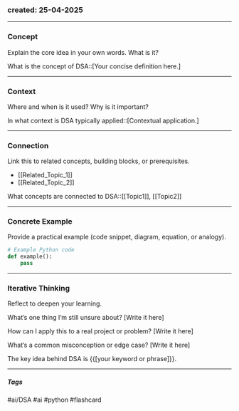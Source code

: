 
### created: 25-04-2025
---
### Concept  
Explain the core idea in your own words. What is it?

What is the concept of DSA::[Your concise definition here.]

---
### Context  
Where and when is it used? Why is it important?

In what context is DSA typically applied::[Contextual application.]

---
### Connection  
Link this to related concepts, building blocks, or prerequisites.

- [[Related_Topic_1]]
- [[Related_Topic_2]]

What concepts are connected to DSA::[[Topic1]], [[Topic2]]

---
### Concrete Example  
Provide a practical example (code snippet, diagram, equation, or analogy).

```python
# Example Python code
def example():
    pass
```

---
### Iterative Thinking
Reflect to deepen your learning.

What’s one thing I’m still unsure about?
[Write it here]

How can I apply this to a real project or problem?
[Write it here]

What’s a common misconception or edge case?
[Write it here]


The key idea behind DSA is {{[your keyword or phrase]}}.


---
##### Tags

#ai/DSA #ai #python #flashcard
